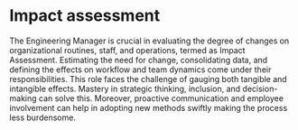 # Impact assessment

The Engineering Manager is crucial in evaluating the degree of changes on organizational routines, staff, and operations, termed as Impact Assessment. Estimating the need for change, consolidating data, and defining the effects on workflow and team dynamics come under their responsibilities. This role faces the challenge of gauging both tangible and intangible effects. Mastery in strategic thinking, inclusion, and decision-making can solve this. Moreover, proactive communication and employee involvement can help in adopting new methods swiftly making the process less burdensome.